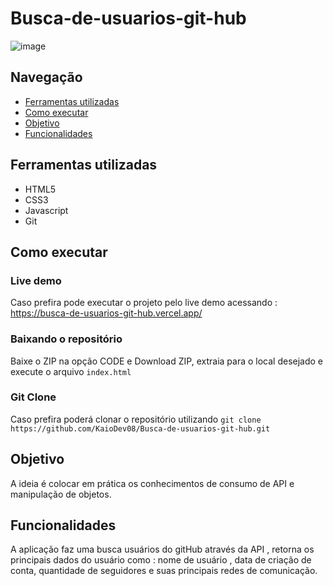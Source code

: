 # Busca-de-usuarios-git-hub
![image](https://user-images.githubusercontent.com/91964614/183462232-15fe31b5-0fe2-4b81-a65b-a1c2def204f2.png)

## Navegação
- [Ferramentas utilizadas](#ferramentas-utilizadas)
- [Como executar](#como-executar)
- [Objetivo](#objetivo)
- [Funcionalidades](#funcionalidades)


## Ferramentas utilizadas
- HTML5
- CSS3
- Javascript
- Git

## Como executar
### Live demo 
Caso prefira pode executar o projeto pelo live demo acessando : https://busca-de-usuarios-git-hub.vercel.app/

### Baixando o repositório
Baixe o ZIP na opção CODE e Download ZIP, extraia para o local desejado e execute o arquivo ```index.html```

### Git Clone
Caso prefira poderá clonar o repositório utilizando ``` git clone https://github.com/KaioDev08/Busca-de-usuarios-git-hub.git ```

## Objetivo
A ideia é colocar em prática os conhecimentos de consumo de API e manipulação de objetos.

## Funcionalidades
A aplicação faz uma busca usuários do gitHub através da API , retorna os principais dados do usuário como : nome de usuário , data de criação de conta, quantidade de seguidores e suas principais redes de comunicação. 

